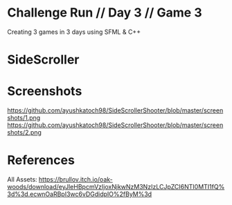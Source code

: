 # Challenge Run // Day 3 // Game 3
Creating 3 games in 3 days using SFML & C++

# SideScroller

# Screenshots
https://github.com/ayushkatoch98/SideScrollerShooter/blob/master/screenshots/1.png
https://github.com/ayushkatoch98/SideScrollerShooter/blob/master/screenshots/2.png

# References 
All Assets: https://brullov.itch.io/oak-woods/download/eyJleHBpcmVzIjoxNjkwNzM3NzIzLCJpZCI6NTI0MTI1fQ%3d%3d.ecwnOaRBpI3wc6vDGdidpIO%2fByM%3d
